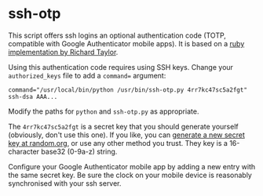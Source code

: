 ssh-otp
=======

This script offers ssh logins an optional authentication code (TOTP, compatible with Google Authenticator mobile apps). It is based on a [ruby implementation by Richard Taylor][1].

Using this authentication code requires using SSH keys. Change your `authorized_keys` file to add a `command=` argument:

    command="/usr/local/bin/python /usr/bin/ssh-otp.py 4rr7kc47sc5a2fgt" ssh-dsa AAA...

Modify the paths for `python` and `ssh-otp.py` as appropriate.

The `4rr7kc47sc5a2fgt` is a secret key that you should generate yourself (obviously, don't use this one). If you like, you can [generate a new secret key at random.org][2], or use any other method you trust. They key is a 16-character base32 (0-9a-z) string.

Configure your Google Authenticator mobile app by adding a new entry with the same secret key. Be sure the clock on your mobile device is reasonably synchronised with your ssh server.

  [1]: https://moocode.com/posts/5-simple-two-factor-ssh-authentication
  [2]: https://www.random.org/strings/?num=10&len=16&digits=on&loweralpha=on&unique=on&format=html&rnd=new

